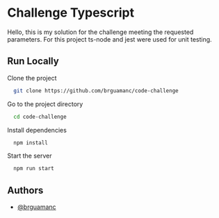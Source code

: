 
# Challenge Typescript

Hello, this is my solution for the challenge meeting the requested parameters.
For this project ts-node and jest were used for unit testing.


## Run Locally

Clone the project

```bash
  git clone https://github.com/brguamanc/code-challenge
```

Go to the project directory

```bash
  cd code-challenge
```

Install dependencies

```bash
  npm install
```

Start the server

```bash
  npm run start
```


## Authors

- [@brguamanc](https://github.com/brguamanc)

